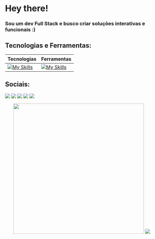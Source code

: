 # Hey there!

### Sou um dev Full Stack e busco criar soluções interativas e funcionais :)

## Tecnologias e Ferramentas:

<div align="center">
  
| Tecnologias | Ferramentas |
| ----------- | ----------- |
| [![My Skills](https://skillicons.dev/icons?i=js,ts,java,nodejs,html,css,mysql,mongodb,postgres,react,angular,vite&perline=5)](https://skillicons.dev) | [![My Skills](https://skillicons.dev/icons?i=github,git,figma,vscode,codepen&perline=5)](https://skillicons.dev)

</div>

## Sociais:
<a href="https://linkedin.com/in/pedroo-andre" target="_blank"><img src="https://img.shields.io/badge/-LinkedIn-%231A1A1F?style=for-the-badge&logo=linkedin&logoColor=0af"></a>
<a href="https://codepen.io/pedroo-andre/pens/popular" target="_blank"><img src="https://img.shields.io/badge/CodePen-1A1A1F?style=for-the-badge&logo=codepen&logoColor=0af"></a>
<a href="https://dribbble.com/pedroo_andre" target="_blank"><img src="https://img.shields.io/badge/-Dribbble-%231A1A1F?style=for-the-badge&logo=dribbble&logoColor=0af"></a>
<a href="https://www.figma.com/@pedrooandre" target="_blank"><img src="https://img.shields.io/badge/Figma-1A1A1F?style=for-the-badge&logo=figma&logoColor=0af"></a>
<a href="https://www.instagram.com/pedro.stuff" target="_blank"><img src="https://img.shields.io/badge/-Instagram-%231A1A1F?style=for-the-badge&logo=instagram&logoColor=0af"></a>

<div align="center">
  <img width=430 src="https://github-readme-stats.vercel.app/api?username=Pedro-Andre&show_icons=true&bg_color=40,00000030,00aacc&title_color=fff&text_color=eee&hide_border=true&border_radius=15&include_all_commits=true&text_bold=false"/>
  <img src="https://github-readme-stats.vercel.app/api/top-langs/?username=Pedro-Andre&layout=donut&langs_count=10&bg_color=35,00aacc,11111100&title_color=fff&text_color=eee&text_bold=true&hide_border=true&border_radius=15&hide=RenderScript&"/>
</div>

